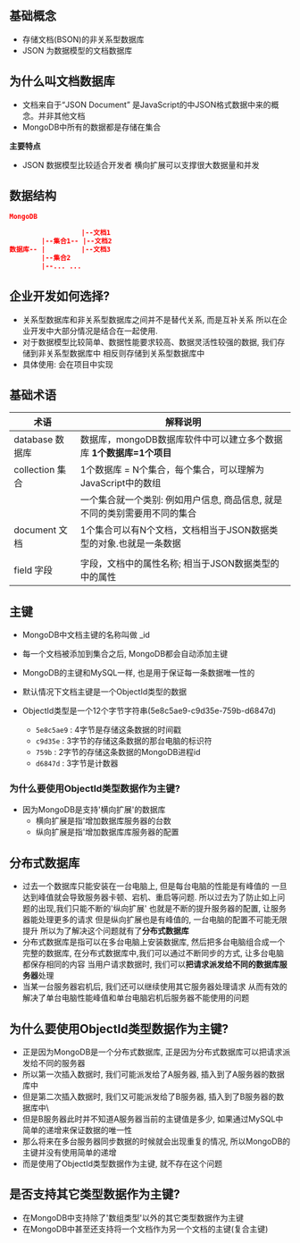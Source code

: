 ## 基础概念

- 存储文档(BSON)的非关系型数据库
- JSON 为数据模型的文档数据库

## 为什么叫文档数据库

- 文档来自于“JSON Document” 是JavaScript的中JSON格式数据中来的概念。并非其他文档
- MongoDB中所有的数据都是存储在集合

**主要特点**

- JSON 数据模型比较适合开发者 横向扩展可以支撑很大数据量和并发

## 数据结构

```json
MongoDB

                  |--文档1
        |--集合1-- |--文档2
数据库-- |         |--文档3
        |--集合2
        |--... ...
```

## 企业开发如何选择?

- 关系型数据库和非关系型数据库之间并不是替代关系, 而是互补关系
所以在企业开发中大部分情况是结合在一起使用.
- 对于数据模型比较简单、数据性能要求较高、数据灵活性较强的数据, 我们存储到非关系型数据库中
相反则存储到关系型数据库中
- 具体使用: 会在项目中实现



## 基础术语

| **术语**        | **解释说明**                                                 |
| --------------- | ------------------------------------------------------------ |
| database 数据库 | 数据库，mongoDB数据库软件中可以建立多个数据库  **1个数据库=1个项目** |
| collection 集合 | 1个数据库 = N个集合，每个集合，可以理解为JavaScript中的数组  |
|                 | 一个集合就一个类别: 例如用户信息, 商品信息, 就是不同的类别需要用不同的集合 |
| document 文档   | 1个集合可以有N个文档，文档相当于JSON数据类型的对象.也就是一条数据 |
|                 |                                                              |
| field 字段      | 字段，文档中的属性名称; 相当于JSON数据类型的中的属性         |



## 主键

- MongoDB中文档主键的名称叫做 _id
- 每一个文档被添加到集合之后, MongoDB都会自动添加主键
-  MongoDB的主键和MySQL一样, 也是用于保证每一条数据唯一性的

- 默认情况下文档主键是一个ObjectId类型的数据
- ObjectId类型是一个12个字节字符串(5e8c5ae9-c9d35e-759b-d6847d)
  - `5e8c5ae9` : 4字节是存储这条数据的时间戳
  - `c9d35e` : 3字节的存储这条数据的那台电脑的标识符
  - `759b` : 2字节的存储这条数据的MongoDB进程id
  - `d6847d` : 3字节是计数器

### 为什么要使用ObjectId类型数据作为主键?

- 因为MongoDB是支持'横向扩展'的数据库
  - 横向扩展是指'增加数据库服务器的台数
  - 纵向扩展是指'增加数据库库服务器的配置

## 分布式数据库

- 过去一个数据库只能安装在一台电脑上, 但是每台电脑的性能是有峰值的
  一旦达到峰值就会导致服务器卡顿、宕机、重启等问题.
  所以过去为了防止如上问题的出现,我们只能不断的'纵向扩展'
  也就是不断的提升服务器的配置, 让服务器能处理更多的请求
  但是纵向扩展也是有峰值的, 一台电脑的配置不可能无限提升
  所以为了解决这个问题就有了**分布式数据库**
- 分布式数据库是指可以在多台电脑上安装数据库, 然后把多台电脑组合成一个完整的数据库,
    在分布式数据库中,我们可以通过不断同步的方式, 让多台电脑都保存相同的内容
    当用户请求数据时, 我们可以**把请求派发给不同的数据库服务器**处理
- 当某一台服务器宕机后, 我们还可以继续使用其它服务器处理请求
    从而有效的解决了单台电脑性能峰值和单台电脑宕机后服务器不能使用的问题

## 为什么要使用ObjectId类型数据作为主键?

- 正是因为MongoDB是一个分布式数据库, 正是因为分布式数据库可以把请求派发给不同的服务器
- 所以第一次插入数据时, 我们可能派发给了A服务器, 插入到了A服务器的数据库中
- 但是第二次插入数据时, 我们又可能派发给了B服务器, 插入到了B服务器的数据库中\
- 但是B服务器此时并不知道A服务器当前的主键值是多少, 如果通过MySQL中简单的递增来保证数据的唯一性
- 那么将来在多台服务器同步数据的时候就会出现重复的情况, 所以MongoDB的主键并没有使用简单的递增
- 而是使用了ObjectId类型数据作为主键, 就不存在这个问题

## 是否支持其它类型数据作为主键?

- 在MongoDB中支持除了'数组类型'以外的其它类型数据作为主键
- 在MongoDB中甚至还支持将一个文档作为另一个文档的主键(复合主键)
